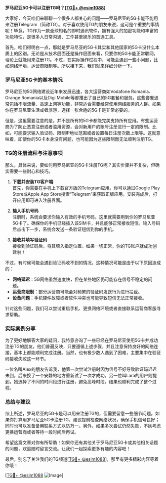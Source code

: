 **罗马尼亚5G卡可以注册TG吗？[[TG💪+ @esim1088](https://t.me/s/esim1088)]**

大家好，今天咱们来聊聊一个很多人都关心的问题——罗马尼亚的5G卡能不能用来注册Telegram（简称TG）。对于喜欢使用TG的朋友来说，这可是个重要的事情呢！毕竟，TG作为一款全球知名的即时通讯软件，拥有强大的加密功能和丰富的功能特性，是很多人日常沟通、工作甚至娱乐的首选工具。

首先，咱们得明白一点，那就是罗马尼亚的5G卡其实和其他国家的5G卡没什么本质上的区别。无论是从技术层面还是操作层面来看，只要你的5G卡能正常联网，理论上就能用来注册TG。不过，在实际操作过程中，可能会遇到一些小问题，比如网络环境、运营商限制等。所以接下来，我们就来详细分析一下。

### 罗马尼亚5G卡的基本情况

罗马尼亚的5G网络建设近年来发展迅速，各大运营商如Vodafone Romania、Orange Romania以及Digi Mobile等都推出了自己的5G套餐和服务。这些套餐通常包括不限流量、高速上网等功能，非常适合需要经常使用网络服务的人群。如果你在罗马尼亚生活或者旅游，选择一张合适的5G卡是非常必要的。

但是，这里需要注意的是，并不是所有的5G卡都能完美支持所有应用。有些运营商为了防止恶意注册或者滥用资源，会对新用户的账号注册进行一定的限制。比如，可能要求输入验证码、限制IP地址范围或者设置每日注册次数上限等。这就意味着，即使你的5G卡本身没有问题，也可能因为这些限制而无法顺利注册TG。

### TG的注册流程与注意事项

那么，具体来说，要如何用罗马尼亚的5G卡注册TG呢？其实步骤并不复杂，但确实需要一些耐心和技巧。

1. **下载并安装TG客户端**  
   首先，你需要在手机上下载官方版的Telegram应用。你可以通过Google Play Store或Apple App Store搜索“Telegram”来获取正版应用。安装完成后，打开应用即可进入注册界面。

2. **输入手机号码**  
   注册时，系统会要求你输入有效的手机号码。这里就需要用到你的罗马尼亚5G卡了。确保你的手机已经插入该SIM卡，并且能够正常接收短信。输入号码后点击下一步，系统会发送一条验证短信到你的手机。

3. **接收并填写验证码**  
   接收到验证码后，将其填入指定位置。如果一切正常，你的TG账户就成功创建啦！

不过，有时候可能会遇到验证码收不到的情况。这种情况可能是由于以下原因造成的：
- **网络延迟**：5G网络虽然速度快，但在某些地区仍可能存在信号不稳定的问题。
- **运营商限制**：部分运营商可能会对频繁的验证码发送行为进行拦截。
- **设备问题**：手机硬件故障或者软件冲突也可能导致短信无法正常接收。

针对这些问题，我们可以尝试重启手机、更换网络环境或者直接联系运营商客服寻求帮助。

### 实际案例分享

为了更好地解答大家的疑问，我特意咨询了一些已经在罗马尼亚使用5G卡并成功注册TG的朋友。他们普遍反映，只要遵循上述步骤，并且注意保持良好的网络连接，基本上都能顺利完成注册。当然，也有极少数人遇到了困难，主要集中在验证码接收失败这一环节。

一位名叫Alex的朋友告诉我，他第一次尝试注册时因为信号不好导致验证码迟迟未到，后来换了一个安静的地方重新试了一次才成功。另一位叫Lara的用户则提到，她选择了不同的时间段进行注册，避免高峰时段，结果也顺利完成了整个过程。

### 总结与建议

综上所述，罗马尼亚的5G卡是可以用来注册TG的，但需要留意一些细节问题。如果你打算用罗马尼亚5G卡注册TG，建议提前检查网络状况，确保手机信号良好；同时也可以准备备用联系方式以防万一。另外，如果多次尝试仍然失败，不妨考虑更换运营商或者等待一段时间后再试。

希望这篇文章对你有所帮助！如果你还有其他关于罗马尼亚5G卡或其他相关话题的问题，欢迎随时留言交流。让我们一起探索更多有趣的内容吧！

最后，别忘了关注我们的TG频道[[TG💪+ @esim1088](https://t.me/s/esim1088)]，那里有更多精彩内容等着你哦！

[[TG💪+ @esim1088](https://t.me/s/esim1088) ![Image](https://i.postimg.cc/4NQfJmqS/Snipaste-2025-05-13-00-14-12.png)]